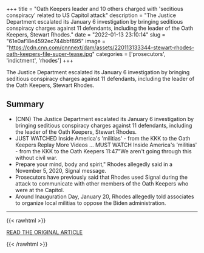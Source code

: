 +++
title = "Oath Keepers leader and 10 others charged with 'seditious conspiracy' related to US Capitol attack"
description = "The Justice Department escalated its January 6 investigation by bringing seditious conspiracy charges against 11 defendants, including the leader of the Oath Keepers, Stewart Rhodes."
date = "2022-01-13 23:10:14"
slug = "61e0af18e4592ec744bbf895"
image = "https://cdn.cnn.com/cnnnext/dam/assets/220113133344-stewart-rhodes-oath-keepers-file-super-tease.jpg"
categories = ['prosecutors', 'indictment', 'rhodes']
+++

The Justice Department escalated its January 6 investigation by bringing seditious conspiracy charges against 11 defendants, including the leader of the Oath Keepers, Stewart Rhodes.

## Summary

- (CNN) The Justice Department escalated its January 6 investigation by bringing seditious conspiracy charges against 11 defendants, including the leader of the Oath Keepers, Stewart Rhodes.
- JUST WATCHED Inside America's 'militias' - from the KKK to the Oath Keepers Replay More Videos ... MUST WATCH Inside America's 'militias' - from the KKK to the Oath Keepers 11:47"We aren't going through this without civil war.
- Prepare your mind, body and spirit," Rhodes allegedly said in a November 5, 2020, Signal message.
- Prosecutors have previously said that Rhodes used Signal during the attack to communicate with other members of the Oath Keepers who were at the Capitol.
- Around Inauguration Day, January 20, Rhodes allegedly told associates to organize local militias to oppose the Biden administration.

---

{{< rawhtml >}}
  <p class="article-category">
    <a target="_blank" href="https://www.cnn.com/2022/01/13/politics/oathkeeper-rhodes-arrested-doj/index.html">READ THE ORIGINAL ARTICLE</a>
  </p>
{{< /rawhtml >}}
